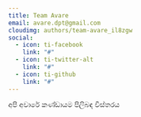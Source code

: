 ```yaml
---
title: Team Avare
email: avare.dpt@gmail.com
cloudimg: authors/team-avare_il8zgw
social:
  - icon: ti-facebook
    link: "#"
  - icon: ti-twitter-alt
    link: "#"
  - icon: ti-github
    link: "#"
---
```


අපි අවාරේ කණ්ඩායම පිලිබඳ විස්තරය